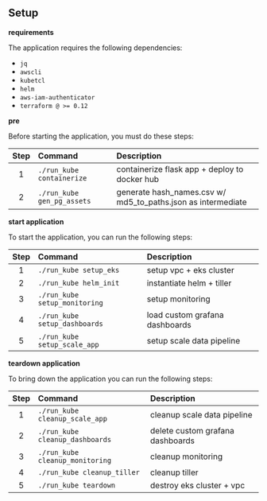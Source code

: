 ## Setup

**requirements**

The application requires the following dependencies:

  - `jq`
  - `awscli`
  - `kubetcl`
  - `helm`
  - `aws-iam-authenticator`
  - `terraform @ >= 0.12`

**pre**

Before starting the application, you must do these steps:

| Step | Command | Description |
| :---: | :---- | :---- |
| 1 | `./run_kube containerize` | containerize flask app + deploy to docker hub |
| 2 | `./run_kube gen_pg_assets` | generate hash_names.csv w/ md5_to_paths.json as intermediate |

**start application**

To start the application, you can run the following steps:

| Step | Command | Description |
| :---: | :---- | :---- |
| 1 | `./run_kube setup_eks` | setup vpc + eks cluster |
| 2 | `./run_kube helm_init` | instantiate helm + tiller |
| 3 | `./run_kube setup_monitoring` | setup monitoring |
| 4 | `./run_kube setup_dashboards` | load custom grafana dashboards |
| 5 | `./run_kube setup_scale_app` | setup scale data pipeline |

**teardown application**

To bring down the application you can run the following steps:

| Step | Command | Description |
| :---: | :---- | :---- |
| 1 | `./run_kube cleanup_scale_app` | cleanup scale data pipeline |
| 2 | `./run_kube cleanup_dashboards` | delete custom grafana dashboards |
| 3 | `./run_kube cleanup_monitoring` | cleanup monitoring |
| 4 | `./run_kube cleanup_tiller` | cleanup tiller |
| 5 | `./run_kube teardown` | destroy eks cluster + vpc |
